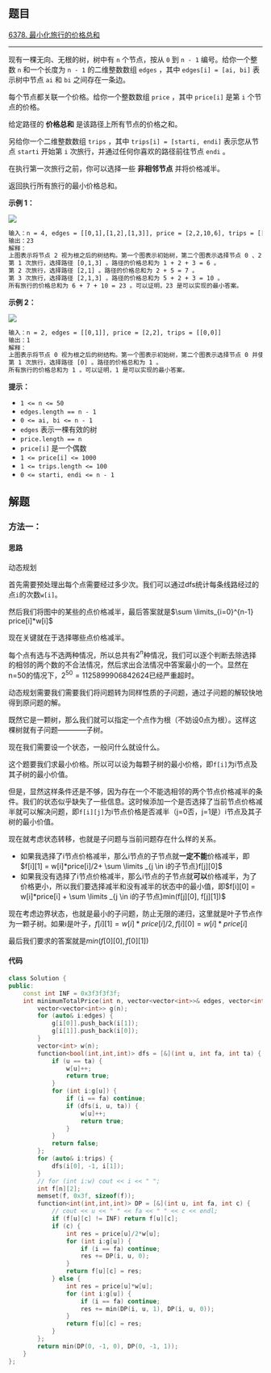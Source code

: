 ## 题目

[6378. 最小化旅行的价格总和](https://leetcode.cn/problems/minimize-the-total-price-of-the-trips/)

---

现有一棵无向、无根的树，树中有 `n` 个节点，按从 `0` 到 `n - 1` 编号。给你一个整数 `n` 和一个长度为 `n - 1` 的二维整数数组 `edges` ，其中 `edges[i] = [ai, bi]` 表示树中节点 `ai` 和 `bi` 之间存在一条边。

每个节点都关联一个价格。给你一个整数数组 `price` ，其中 `price[i]` 是第 `i` 个节点的价格。

给定路径的 **价格总和** 是该路径上所有节点的价格之和。

另给你一个二维整数数组 `trips` ，其中 `trips[i] = [starti, endi]` 表示您从节点 `starti` 开始第 `i` 次旅行，并通过任何你喜欢的路径前往节点 `endi` 。

在执行第一次旅行之前，你可以选择一些 **非相邻节点** 并将价格减半。

返回执行所有旅行的最小价格总和。

  

**示例 1：**

![](https://assets.leetcode.com/uploads/2023/03/16/diagram2.png)
```txt
输入：n = 4, edges = [[0,1],[1,2],[1,3]], price = [2,2,10,6], trips = [[0,3],[2,1],[2,3]]
输出：23
解释：
上图表示将节点 2 视为根之后的树结构。第一个图表示初始树，第二个图表示选择节点 0 、2 和 3 并使其价格减半后的树。
第 1 次旅行，选择路径 [0,1,3] 。路径的价格总和为 1 + 2 + 3 = 6 。
第 2 次旅行，选择路径 [2,1] 。路径的价格总和为 2 + 5 = 7 。
第 3 次旅行，选择路径 [2,1,3] 。路径的价格总和为 5 + 2 + 3 = 10 。
所有旅行的价格总和为 6 + 7 + 10 = 23 。可以证明，23 是可以实现的最小答案。
```

**示例 2：**

![](https://assets.leetcode.com/uploads/2023/03/16/diagram3.png)
```txt
输入：n = 2, edges = [[0,1]], price = [2,2], trips = [[0,0]]
输出：1
解释：
上图表示将节点 0 视为根之后的树结构。第一个图表示初始树，第二个图表示选择节点 0 并使其价格减半后的树。 
第 1 次旅行，选择路径 [0] 。路径的价格总和为 1 。 
所有旅行的价格总和为 1 。可以证明，1 是可以实现的最小答案。
```
  

**提示：**

-   `1 <= n <= 50`
-   `edges.length == n - 1`
-   `0 <= ai, bi <= n - 1`
-   `edges` 表示一棵有效的树
-   `price.length == n`
-   `price[i]` 是一个偶数
-   `1 <= price[i] <= 1000`
-   `1 <= trips.length <= 100`
-   `0 <= starti, endi <= n - 1`

  

## 解题

### 方法一：

#### 思路

动态规划

首先需要预处理出每个点需要经过多少次。我们可以通过dfs统计每条线路经过的点`i`的次数`w[i]`。

然后我们将图中的某些的点价格减半，最后答案就是$\sum \limits_{i=0}^{n-1} price[i]*w[i]$

现在关键就在于选择哪些点价格减半。

每个点有选与不选两种情况，所以总共有$2^n$种情况，我们可以逐个判断去除选择的相邻的两个数的不合法情况，然后求出合法情况中答案最小的一个。显然在n=50的情况下，$2^50 = 1125899906842624$已经严重超时。

动态规划需要我们需要我们将问题转为同样性质的子问题，通过子问题的解较快地得到原问题的解。

既然它是一颗树，那么我们就可以指定一个点作为根（不妨设0点为根）。这样这棵树就有子问题————子树。

现在我们需要设一个状态，一般问什么就设什么。

这个题要我们求最小价格。所以可以设为每颗子树的最小价格，即`f[i]`为i节点及其子树的最小价值。

但是，显然这样条件还是不够，因为存在一个不能选相邻的两个节点价格减半的条件。我们的状态似乎缺失了一些信息。这时候添加一个是否选择了当前节点价格减半就可以解决问题，即`f[i][j]`为i节点价格是否减半（j=0否，j=1是）i节点及其子树的最小价值。

现在就考虑状态转移，也就是子问题与当前问题存在什么样的关系。

* 如果我选择了i节点价格减半，那么i节点的子节点就**一定不能**价格减半，即$f[i][1] = w[i]*price[i]/2+ \sum \limits _{j \in i的子节点}f[j][0]$
* 如果我没有选择了i节点价格减半，那么i节点的子节点就**可以**价格减半，为了价格更小，所以我们要选择减半和没有减半的状态中的最小值，即$f[i][0] = w[i]*price[i] + \sum \limits _{j \in i的子节点}min(f[j][0], f[j][1])$

现在考虑边界状态，也就是最小的子问题，防止无限的递归，这里就是叶子节点作为一颗子树。如果i是叶子，$f[i][1] = w[i]*price[i]/2, f[i][0] = w[i]*price[i]$

最后我们要求的答案就是$min(f[0][0], f[0][1])$

#### 代码

```cpp
class Solution {
public:
    const int INF = 0x3f3f3f3f;
    int minimumTotalPrice(int n, vector<vector<int>>& edges, vector<int>& price, vector<vector<int>>& trips) {
        vector<vector<int>> g(n);
        for (auto& i:edges) {
            g[i[0]].push_back(i[1]);
            g[i[1]].push_back(i[0]);
        }
        vector<int> w(n);
        function<bool(int,int,int)> dfs = [&](int u, int fa, int ta) {
            if (u == ta) {
                w[u]++;
                return true;
            }
            for (int i:g[u]) {
                if (i == fa) continue;
                if (dfs(i, u, ta)) {
                    w[u]++;
                    return true;
                }
            }
            return false;
        };
        for (auto& i:trips) {
            dfs(i[0], -1, i[1]);
        }
        // for (int i:w) cout << i << " ";
        int f[n][2];
        memset(f, 0x3f, sizeof(f));
        function<int(int,int,int)> DP = [&](int u, int fa, int c) {
            // cout << u << " " << fa << " " << c << endl;
            if (f[u][c] != INF) return f[u][c];
            if (c) {
                int res = price[u]/2*w[u];
                for (int i:g[u]) {
                    if (i == fa) continue;
                    res += DP(i, u, 0);
                }
                return f[u][c] = res;
            } else {
                int res = price[u]*w[u];
                for (int i:g[u]) {
                    if (i == fa) continue;
                    res += min(DP(i, u, 1), DP(i, u, 0));
                }
                return f[u][c] = res;
            }
        };
        return min(DP(0, -1, 0), DP(0, -1, 1));
    }
};
```
